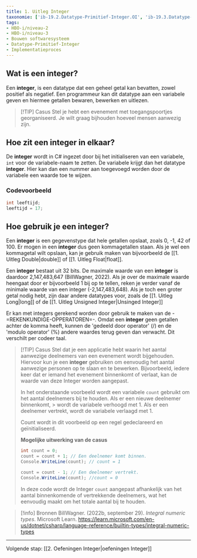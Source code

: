 ```yaml
---
title: 1. Uitleg Integer
taxonomie: ['ib-19.2.Datatype-Primitief-Integer.OI', 'ib-19.3.Datatype-Primitief-Integer.OI']
tags:
- HBO-i/niveau-2
- HBO-i/niveau-3
- Bouwen softwaresysteem
- Datatype-Primitief-Integer
- Implementatieproces
---
```


## Wat is een integer?
Een **integer**, is een datatype dat een geheel getal kan bevatten, zowel positief als negatief. Een programmeur kan dit datatype aan een variabele geven en hiermee getallen bewaren, bewerken en uitlezen.

> [!TIP] Casus
> Stel je hebt een evenement met toegangspoortjes georganiseerd. Je wilt graag bijhouden hoeveel mensen aanwezig zijn.  

## Hoe zit een integer in elkaar?
De **integer** wordt in C# ingezet door bij het initialiseren van een variabele, `int` voor de variabele-naam te zetten. De variabele krijgt dan het datatype **integer**. Hier kan dan een nummer aan toegevoegd worden door de variabele een waarde toe te wijzen.

### Codevoorbeeld
```C#
int leeftijd;
leeftijd = 17;
```

## Hoe gebruik je een integer?
Een **integer** is een gegevenstype dat hele getallen opslaat, zoals 0, -1, 42 of 100. Er mogen in een **integer** dus geen kommagetallen staan. Als je wel een kommagetal wilt opslaan, kan je gebruik maken van bijvoorbeeld de [[1. Uitleg Double|double]] of [[1. Uitleg Float|float]].

Een **integer** bestaat uit 32 bits. De maximale waarde van een **integer** is daardoor 2,147,483,647 (BillWagner, 2022). Als je over de maximale waarde heengaat door er bijvoorbeeld 1 bij op te tellen, reken je verder vanaf de minimale waarde van een integer (-2,147,483,648). Als je toch een groter getal nodig hebt, zijn daar andere datatypes voor, zoals de [[1. Uitleg Long|long]] of de [[1. Uitleg Unsigned Integer|Unsinged Integer]]

Er kan met integers gerekend worden door gebruik te maken van de -=REKENKUNDIGE-OPPERATOREN=-. Omdat een **integer** geen getallen achter de komma heeft, kunnen de 'gedeeld door operator' (/) en de 'modulo operator' (%) andere waardes terug geven dan verwacht. Dit verschilt per codeer taal.

> [!TIP] Casus
> Stel dat je een applicatie hebt waarin het aantal aanwezige deelnemers van een evenement wordt bijgehouden. Hiervoor kun je een **integer** gebruiken om eenvoudig het aantal aanwezige personen op te slaan en te bewerken. Bijvoorbeeld, iedere keer dat er iemand het evenement binnenkomt of verlaat, kan de waarde van deze Integer worden aangepast.
> 
> In het onderstaande voorbeeld wordt een variabele `count` gebruikt om het aantal deelnemers bij te houden. Als er een nieuwe deelnemer binnenkomt, > wordt de variabele verhoogd met 1. Als er een deelnemer vertrekt, wordt de variabele verlaagd met 1.
> 
> Count wordt in dit voorbeeld op een regel gedeclareerd en geïnitialiseerd.
> 
> **Mogelijke uitwerking van de casus**
> ```C#
> int count = 0; 
> count = count + 1; // Een deelnemer komt binnen.
> Console.WriteLine(count); // count = 1
> 
> count = count - 1; // Een deelnemer vertrekt.
> Console.WriteLine(count); //count = 0
> ```
> 
> In deze code wordt de Integer `count` aangepast afhankelijk van het aantal binnenkomende of vertrekkende deelnemers, wat het eenvoudig maakt om het totale aantal bij te houden.

> [!info] Bronnen
> BillWagner. (2022b, september 29). _Integral numeric types_. Microsoft Learn. https://learn.microsoft.com/en-us/dotnet/csharp/language-reference/builtin-types/integral-numeric-types

---

Volgende stap: [[2. Oefeningen Integer|oefeningen Integer]]